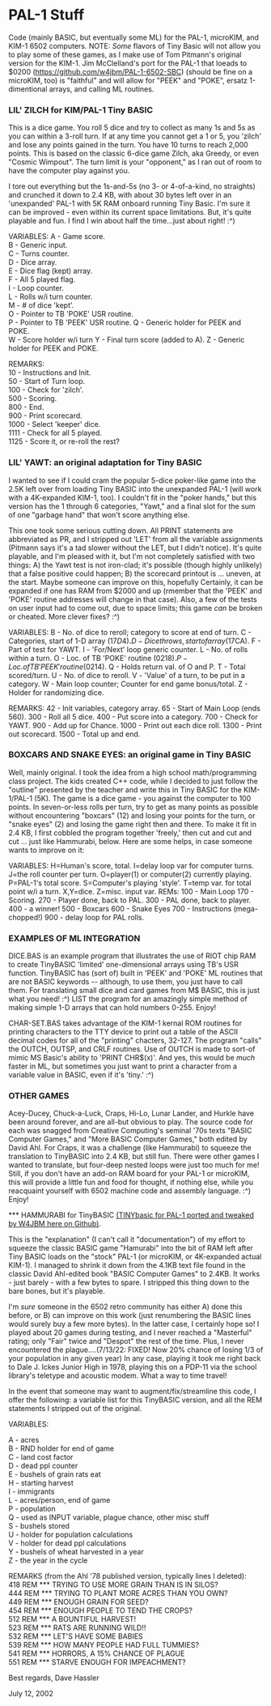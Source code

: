 # PAL-1 Stuff

Code (mainly BASIC, but eventually some ML) for the PAL-1, microKIM, and KIM-1 6502 computers.  NOTE: *Some* flavors of Tiny Basic will not allow you to play some of these games, as I make use of Tom Pitmann's original version for the KIM-1.  Jim McClelland's port for the PAL-1 that loeads to $0200 (https://github.com/w4jbm/PAL-1-6502-SBC) (should be fine on a microKIM, too) is "faithful" and will allow for "PEEK" and "POKE", ersatz 1-dimentional arrays, and calling ML routines.

### LIL' ZILCH for KIM/PAL-1 Tiny BASIC

   This is a dice game. You roll 5 dice and try to collect as many 1s and 5s as you can within a 3-roll turn. If at any time you cannot get a 1 or 5, you 'zilch' and lose any points gained in the turn. You have 10 turns to reach 2,000 points. This is based on the classic 6-dice game Zilch, aka Greedy, or even "Cosmic Wimpout".  The turn limit is your "opponent," as I ran out of room to have the computer play against you.

   I tore out everything but the 1s-and-5s (no 3- or 4-of-a-kind, no straights) and crunched it down to 2.4 KB, with about 30 bytes left over in an 'unexpanded' PAL-1 with 5K RAM onboard running Tiny Basic.  I'm sure it can be improved - even within its current space limitations.  But, it's quite playable and fun.  I find I win about half the time...just about right!  :^)

VARIABLES:
A - Game score.  
B - Generic input.  
C - Turns counter.  
D - Dice array.  
E - Dice flag (kept) array.  
F - All 5 played flag.  
I - Loop counter.  
L - Rolls w/i turn counter.  
M - # of dice 'kept'.  
O - Pointer to TB 'POKE' USR routine.  
P - Pointer to TB 'PEEK' USR routine.
Q - Generic holder for PEEK and POKE.  
W - Score holder w/i turn
Y - Final turn score (added to A).
Z - Generic holder for PEEK and POKE.  

REMARKS:  
10 - Instructions and Init.  
50 - Start of Turn loop.  
100 - Check for 'zilch'.  
500 - Scoring.  
800 - End.  
900 - Print scorecard.  
1000 - Select 'keeper' dice.  
1111 - Check for all 5 played.  
1125 - Score it, or re-roll the rest?

### LIL' YAWT: an original adaptation for Tiny BASIC

   I wanted to see if I could cram the popular 5-dice poker-like game into the 2.5K left over from loading Tiny BASIC into the unexpanded PAL-1 (will work with a 4K-expanded KIM-1, too).  I couldn't fit in the "poker hands," but this version has the 1 through 6 categories, "Yawt," and a final slot for the sum of one "garbage hand" that won't score anything else.
   
   This one took some serious cutting down.  All PRINT statements are abbreviated as PR, and I stripped out 'LET' from all the variable assignments (Pitmann says it's a tad slower without the LET, but I didn't notice).  It's quite playable, and I'm pleased with it, but I'm not completely satisfied with two things: A) the Yawt test is not iron-clad; it's possible (though highly unlikely) that a false positive could happen; B) the scorecard printout is ... uneven, at the start.  Maybe someone can improve on this, hopefully  Certainly, it can be expanded if one has RAM from $2000 and up (rmember that the 'PEEK' and 'POKE' routine addresses will change in that case).  Also, a few of the tests on user input had to come out, due to space limits; this game _can_ be broken or cheated.  More clever fixes?  :^)
   
   VARIABLES: B - No. of dice to reroll; category to score at end of turn.  C - Categories, start of 1-D array ($17D4).  D - Dice throws, start of array ($17CA).  F - Part of test for YAWT.  I - 'For/Next' loop generic counter.  L - No. of rolls within a turn.  O - Loc. of TB 'POKE' routine ($0218).  P - Loc. of TB 'PEEK' routine ($0214).  Q - Holds return val. of O and P.  T - Total scored/turn.  U - No. of dice to reroll.  V - 'Value' of a turn, to be put in a category.  W - Main loop counter; Counter for end game bonus/total.  Z - Holder for randomizing dice.
   
   REMARKS: 42 - Init variables, category array.  65 - Start of Main Loop (ends 560).  300 - Roll all 5 dice.  400 - Put score into a category.  700 - Check for YAWT.  900 - Add up for Chance.  1000 - Print out each dice roll.  1300 - Print out scorecard.  1500 - Total up and end.

### BOXCARS AND SNAKE EYES: an original game in Tiny BASIC 

   Well, mainly original.  I took the idea from a high school math/programming class project.  The kids created C++ code, while I decided to just follow the "outline" presented by the teacher and write this in Tiny BASIC for the KIM-1/PAL-1 (5K).  The game is a dice game - you against the computer to 100 points.  In seven-or-less rolls per turn, try to get as many points as possible without encountering "boxcars" (12) and losing your points for the turn, or "snake eyes" (2) and losing the game right then and there.  To make it fit in 2.4 KB, I first cobbled the program together 'freely,' then cut and cut and cut ... just like Hammurabi, below.  Here are some helps, in case someone wants to improve on it:

   VARIABLES: H=Human's score, total. I=delay loop var for computer turns. J=the roll counter per turn. O=player(1) or computer(2) currently playing. P=PAL-1's total score. S=Computer's playing 'style'. T=temp var. for total point w/i a turn. X,Y=dice. Z=misc. input var.
REMs:  100 - Main Loop  170 - Scoring.  270 - Player done, back to PAL.  300 - PAL done, back to player.  400 - a winner!  500 - Boxcars  600 - Snake Eyes  700 - Instructions (mega-chopped!)  900 - delay loop for PAL rolls.

### EXAMPLES OF ML INTEGRATION

   DICE.BAS is an example program that illustrates the use of RIOT chip RAM to create TinyBASIC 'limited' one-dimensional arrays using TB's USR function.  TinyBASIC has (sort of) built in 'PEEK' and 'POKE' ML routines that are not BASIC keywords -- although, to use them, you just have to call them.  For translating small dice and card games from M$ BASIC, this is just what you need!  :^)  LIST the program for an amazingly simple method of making simple 1-D arrays that can hold numbers 0-255.  Enjoy!
   
   CHAR-SET.BAS takes advantage of the KIM-1 kernal ROM routines for printing characters to the TTY device to print out a table of the ASCII decimal codes for all of the "printing" chacters, 32-127.  The program "calls" the OUTCH, OUTSP, and CRLF routines.  Use of OUTCH is made to sort-of mimic MS Basic's ability to 'PRINT CHR$(x)'.  And yes, this would be *much* faster in ML, but sometimes you just want to print a character from a variable value in BASIC, even if it's 'tiny.'  :^)

### OTHER GAMES
   Acey-Ducey, Chuck-a-Luck, Craps, Hi-Lo, Lunar Lander, and Hurkle have been around forever, and are all-but obvious to play. The source code for each was snagged from Creative Computing's seminal '70s texts "BASIC Computer Games," and "More BASIC Computer Games," both edited by David Ahl.  For Craps, it was a challenge (like Hammurabi) to squeeze the translation to TinyBASIC into 2.4 KB, but still fun. There were other games I wanted to translate, but four-deep nested loops were just too much for me!  Still, if you don't have an add-on RAM board for your PAL-1 or microKIM, this will provide a little fun and food for thought, if nothing else, while you reacquaint yourself with 6502 machine code and assembly language.  :^)  Enjoy!

   *** HAMMURABI for TinyBASIC [(TINYbasic for PAL-1 ported and tweaked by W4JBM here on Github)](https://github.com/w4jbm/PAL-1-6502-SBC).


   This is the "explanation" (I can't call it "documentation") of my effort to squeeze the classic BASIC game "Hamurabi" into the bit of RAM left after Tiny BASIC loads on the "stock" PAL-1 (or microKIM, or 4K-expanded actual KIM-1).  I managed to shrink it down from the 4.1KB text file found in the classic David Ahl-edited book "BASIC Computer Games" to 2.4KB.  It works - just barely - with a few bytes to spare.  I stripped this thing down to the bare bones, but it's playable.

   I'm *sure* someone in the 6502 retro community has either A) done this before, or B) can improve on this work (just renumbering the BASIC lines would surely buy a few more bytes).  In the latter case, I certainly hope so!  I played about 20 games during testing, and I never reached a "Masterful" rating; only "Fair" twice and "Despot" the rest of the time.  Plus, I never encountered the plague....(7/13/22: FIXED! Now 20% chance of losing 1/3 of your population in any given year)  In any case, playing it took me right back to Dale J. Ickes Junior High in 1978, playing this on a PDP-11 via the school library's teletype and acoustic modem.  What a way to time travel!

   In the event that someone may want to augment/fix/streamline this code, I offer the following: a variable list for this TinyBASIC version, and all the REM statements I stripped out of the original.

VARIABLES:

A - acres  
B - RND holder for end of game  
C - land cost factor  
D - dead ppl counter  
E - bushels of grain rats eat  
H - starting harvest  
I - immigrants  
L - acres/person, end of game  
P - population  
Q - used as INPUT variable, plague chance, other misc stuff  
S - bushels stored  
U - holder for population calculations  
V - holder for dead ppl calculations  
Y - bushels of wheat harvested in a year  
Z - the year in the cycle  


REMARKS (from the Ahl '78 published version, typically lines I deleted):  
418 REM *** TRYING TO USE MORE GRAIN THAN IS IN SILOS?  
444 REM *** TRYING TO PLANT MORE ACRES THAN YOU OWN?  
449 REM *** ENOUGH GRAIN FOR SEED?  
454 REM *** ENOUGH PEOPLE TO TEND THE CROPS?  
512 REM *** A BOUNTIFUL HARVEST!  
523 REM *** RATS ARE RUNNING WILD!!  
532 REM *** LET'S HAVE SOME BABIES  
539 REM *** HOW MANY PEOPLE HAD FULL TUMMIES?  
541 REM *** HORRORS, A 15% CHANCE OF PLAGUE  
551 REM *** STARVE ENOUGH FOR IMPEACHMENT?


Best regards, 
Dave Hassler

July 12, 2002
